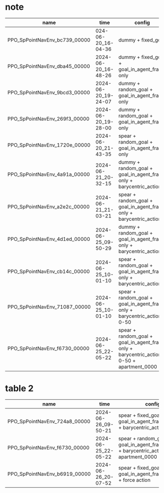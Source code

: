 # note

| name                          | time                | config                                                                  | state |
| ------------------------------- | --------------------- | ------------------------------------------------------------------------- | ------ |
| PPO_SpPointNavEnv_bc739_00000 | 024-06-20_16-04-36  | dummy + fixed_goal                                                      |      |
| PPO_SpPointNavEnv_dba45_00000 | 2024-06-20_16-48-26 | dummy + fixed_goal + goal_in_agent_frame only                           |      |
| PPO_SpPointNavEnv_9bcd3_00000 | 2024-06-20_19-24-07 | dummy + random_goal + goal_in_agent_frame only                          |      |
| PPO_SpPointNavEnv_269f3_00000 | 2024-06-20_19-28-00 | dummy + random_goal + goal_in_agent_frame only                          |      |
| PPO_SpPointNavEnv_1720e_00000 | 2024-06-20_21-43-35 | spear + random_goal + goal_in_agent_frame only                          |      |
| PPO_SpPointNavEnv_4a91a_00000 | 2024-06-21_20-32-15 | dummy + random_goal + goal_in_agent_frame only + barycentric_action      |      |
| PPO_SpPointNavEnv_a2e2c_00000 | 2024-06-21_21-03-21 | spear + random_goal + goal_in_agent_frame only + barycentric_action      |      |
| PPO_SpPointNavEnv_4d1ed_00000 | 2024-06-25_09-50-29 | dummy + random_goal + goal_in_agent_frame only + barycentric_action      |      |
| PPO_SpPointNavEnv_cb14c_00000 | 2024-06-25_10-01-10 | spear + random_goal + goal_in_agent_frame only + barycentric_action      |      |
| PPO_SpPointNavEnv_71087_00000 | 2024-06-25_10-01-10 | spear + random_goal + goal_in_agent_frame only + barycentric_action 0-50 |      |
| PPO_SpPointNavEnv_f6730_00000 | 2024-06-25_22-05-22 | spear + random_goal + goal_in_agent_frame only + barycentric_action 0-50 + apartment_0000 | failed | 

# table 2

| name                          | time                | config                                                                  | state |
| ------------------------------- | --------------------- | ------------------------------------------------------------------------- | ------ |
| PPO_SpPointNavEnv_724a8_00000 | 2024-06-26_09-50-21 | spear + fixed_goal + goal_in_agent_frame+location + barycentric_action | succ |                                                    |      |
| PPO_SpPointNavEnv_f6730_00000 | 2024-06-25_22-05-22 | spear + random_goal + goal_in_agent_frame+location + barycentric_action + apartment_0000 | fail |           
| PPO_SpPointNavEnv_b6919_00000 | 2024-06-26_20-07-52 | spear + fixed_goal + goal_in_agent_frame+location + force action | succ |
